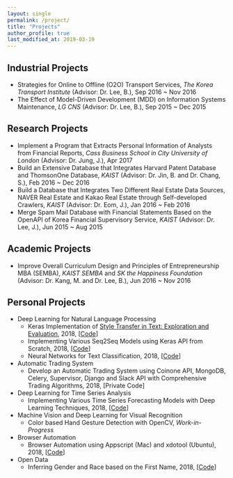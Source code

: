 ```yaml
---
layout: single
permalink: /project/
title: "Projects"
author_profile: true
last_modified_at: 2019-03-19
---
```

## Industrial Projects
- Strategies for Online to Offline (O2O) Transport Services, *The Korea Transport Institute* (Advisor: Dr. Lee, B.), Sep 2016 ~ Nov 2016
- The Effect of Model-Driven Development (MDD) on Information Systems Maintenance, *LG CNS* (Advisor: Dr. Lee, B.), Sep 2015 ~ Dec 2015

## Research Projects
- Implement a Program that Extracts Personal Information of Analysts from Financial Reports, *Cass Business School in City University of London* (Advisor: Dr. Jung, J.), Apr 2017
- Build an Extensive Database that Integrates Harvard Patent Database and ThomsonOne Database, *KAIST* (Advisor: Dr. Jin, B. and Dr. Chang, S.), Feb 2016 ~ Dec 2016
- Build a Database that Integrates Two Different Real Estate Data Sources, NAVER Real Estate and Kakao Real Estate through Self-developed Crawlers, *KAIST* (Advisor: Dr. Eom, J.), Jan 2016 ~ Feb 2016
- Merge Spam Mail Database with Financial Statements Based on the OpenAPI of Korea Financial Supervisory Service, *KAIST* (Advisor: Dr. Lee, J.), Jun 2015 ~ Aug 2015

## Academic Projects
- Improve Overall Curriculum Design and Principles of Entrepreneurship MBA (SEMBA), *KAIST SEMBA* and *SK the Happiness Foundation* (Advisor: Dr. Kang, M. and Dr. Lee, B.), Jun 2016 ~ Nov 2016

## Personal Projects
- Deep Learning for Natural Language Processing
    - Keras Implementation of [Style Transfer in Text: Exploration and Evaluation](https://arxiv.org/abs/1711.06861), 2018, [[Code](https://github.com/jonghkim/text-style-transfer-comparable-corpora)]
    - Implementing Various Seq2Seq Models using Keras API from Scratch, 2018, [[Code](https://github.com/jonghkim/keras-seq2seq-models)]
    - Neural Networks for Text Classification, 2018, [[Code](https://github.com/jonghkim/keras-text-classification)]
- Automatic Trading System
    - Develop an Automatic Trading System using Coinone API, MongoDB, Celery, Supervisor, Django and Slack API with Comprehensive Trading Algorithms, 2018, [Private Code]
- Deep Learning for Time Series Analysis
    - Implementing Various Time Series Forecasting Models with Deep Learning Techniques, 2018, [[Code](https://github.com/jonghkim/financial-time-series-prediction-v2)]
- Machine Vision and Deep Learning for Visual Recognition
    - Color based Hand Gesture Detection with OpenCV, *Work-in-Progress*
- Browser Automation
    - Browser Automation using Appscript (Mac) and xdotool (Ubuntu), 2018, [[Code](https://github.com/jonghkim/browser-automation-beyond-firewall)]
- Open Data
    - Inferring Gender and Race based on the First Name, 2018, [[Code](https://github.com/jonghkim/inferring-gender-race-by-US-name)]


